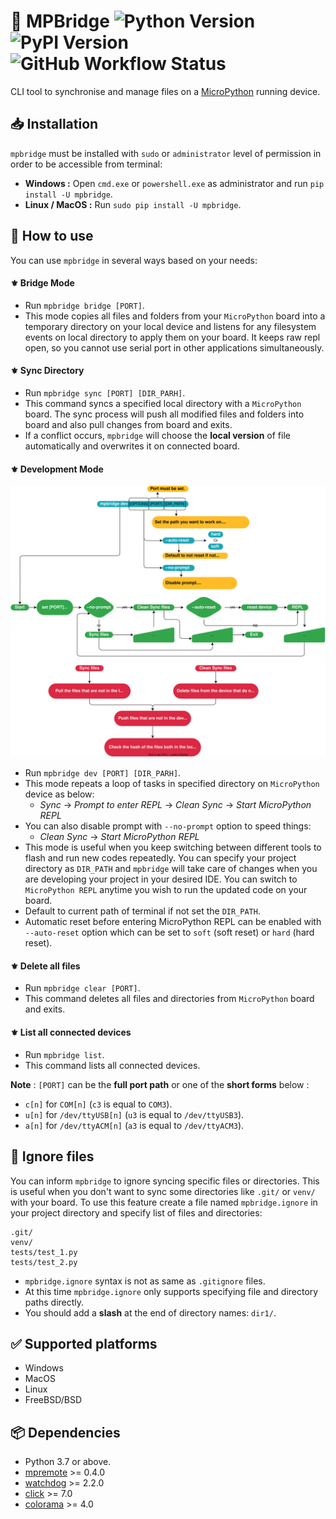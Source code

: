 # 📂 MPBridge ![Python Version](https://img.shields.io/badge/Python-3.7%20or%20later-blue?style=flat-square) ![PyPI Version](https://img.shields.io/pypi/v/mpbridge?label=PyPI%20Version&style=flat-square) ![GitHub Workflow Status](https://img.shields.io/github/actions/workflow/status/AmirHmZz/mpbridge/python-publish.yml?label=Builds&style=flat-square)

CLI tool to synchronise and manage files on a [MicroPython](https://github.com/micropython/micropython)
running device.

## 📥 Installation

`mpbridge` must be installed with `sudo` or `administrator` level of permission in order to be accessible from terminal:

* **Windows :** Open `cmd.exe` or `powershell.exe` as administrator and run `pip install -U mpbridge`.
* **Linux / MacOS :** Run `sudo pip install -U mpbridge`.

## 🔎 How to use

You can use `mpbridge` in several ways based on your needs:

#### ⚜️ Bridge Mode

* Run `mpbridge bridge [PORT]`.
* This mode copies all files and folders from your `MicroPython` board into a temporary directory on your local device
  and listens for any filesystem events on local directory to apply them on your board. It keeps raw repl open, so you
  cannot use serial port in other applications simultaneously.

#### ⚜️ Sync Directory

* Run `mpbridge sync [PORT] [DIR_PARH]`.
* This command syncs a specified local directory with a `MicroPython` board. The sync process will push
  all modified files and folders into board and also pull changes from board and exits.
* If a conflict occurs, `mpbridge` will choose the **local version** of file automatically and
  overwrites it on connected board.

#### ⚜️ Development Mode

![](flowchart_dev.svg)

* Run `mpbridge dev [PORT] [DIR_PARH]`.
* This mode repeats a loop of tasks in specified directory on `MicroPython` device as below:
    * _Sync_ → _Prompt to enter REPL_ → _Clean Sync_ → _Start MicroPython REPL_
* You can also disable prompt with `--no-prompt` option to speed things:
    * _Clean Sync_ → _Start MicroPython REPL_
* This mode is useful when you keep switching between different tools to flash and run new codes repeatedly.
  You can specify your project directory as `DIR_PATH` and `mpbridge` will take care of changes when you are developing
  your project in your desired IDE. You can switch to `MicroPython REPL` anytime you wish to run the updated code on
  your board.
* Default to current path of terminal if not set the `DIR_PATH`.
* Automatic reset before entering MicroPython REPL can be enabled with `--auto-reset` option which can be set to
  `soft` (soft reset) or `hard` (hard reset).

#### ⚜️ Delete all files

* Run `mpbridge clear [PORT]`.
* This command deletes all files and directories from `MicroPython` board and exits.

#### ⚜️ List all connected devices

* Run `mpbridge list`.
* This command lists all connected devices.

**Note** : `[PORT]` can be the **full port path** or one of the **short forms** below :

* `c[n]` for `COM[n]` (`c3` is equal to `COM3`).
* `u[n]` for `/dev/ttyUSB[n]` (`u3` is equal to `/dev/ttyUSB3`).
* `a[n]` for `/dev/ttyACM[n]` (`a3` is equal to `/dev/ttyACM3`).

## 👀 Ignore files

You can inform `mpbridge` to ignore syncing specific files or directories. This is useful when you don't want to sync
some directories like `.git/` or `venv/` with your board. To use this feature create a file named `mpbridge.ignore` in
your project directory and specify list of files and directories:

```
.git/
venv/
tests/test_1.py
tests/test_2.py
```

* `mpbridge.ignore` syntax is not as same as `.gitignore` files.
* At this time `mpbridge.ignore` only supports specifying file and directory paths directly.
* You should add a **slash** at the end of directory names: `dir1/`.

## ✅ Supported platforms

- Windows
- MacOS
- Linux
- FreeBSD/BSD

## 📦 Dependencies

- Python 3.7 or above.
- [mpremote](https://pypi.org/project/mpremote/) >= 0.4.0
- [watchdog](https://pypi.org/project/watchdog/) >= 2.2.0
- [click](https://pypi.org/project/click/) >= 7.0
- [colorama](https://pypi.org/project/colorama/) >= 4.0
